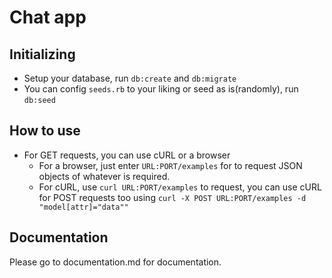# Chat app

## Initializing

* Setup your database, run `db:create` and `db:migrate`
* You can config `seeds.rb` to your liking or seed as is(randomly), run `db:seed`

## How to use

* For GET requests, you can use cURL or a browser
  * For a browser, just enter `URL:PORT/examples` for to request JSON objects of whatever is required.
  * For cURL, use `curl URL:PORT/examples` to request, you can use cURL for POST requests too using `curl -X POST URL:PORT/examples -d "model[attr]="data""`

## Documentation 

Please go to documentation.md for documentation.